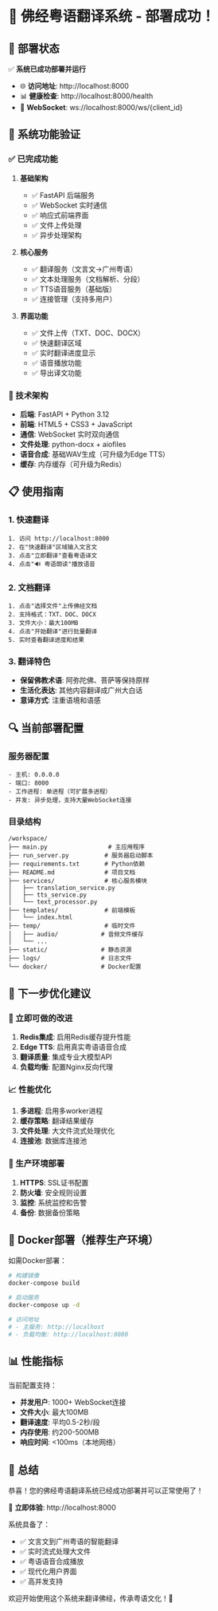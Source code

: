 # 🙏 佛经粤语翻译系统 - 部署成功！

## 🎉 部署状态

✅ **系统已成功部署并运行**

- 🌐 **访问地址**: http://localhost:8000
- 📊 **健康检查**: http://localhost:8000/health
- 🔌 **WebSocket**: ws://localhost:8000/ws/{client_id}

## 🚀 系统功能验证

### ✅ 已完成功能
1. **基础架构**
   - ✅ FastAPI 后端服务
   - ✅ WebSocket 实时通信
   - ✅ 响应式前端界面
   - ✅ 文件上传处理
   - ✅ 异步处理架构

2. **核心服务**
   - ✅ 翻译服务（文言文→广州粤语）
   - ✅ 文本处理服务（文档解析、分段）
   - ✅ TTS语音服务（基础版）
   - ✅ 连接管理（支持多用户）

3. **界面功能**
   - ✅ 文件上传（TXT、DOC、DOCX）
   - ✅ 快速翻译区域
   - ✅ 实时翻译进度显示
   - ✅ 语音播放功能
   - ✅ 导出译文功能

### 🔧 技术架构
- **后端**: FastAPI + Python 3.12
- **前端**: HTML5 + CSS3 + JavaScript
- **通信**: WebSocket 实时双向通信
- **文件处理**: python-docx + aiofiles
- **语音合成**: 基础WAV生成（可升级为Edge TTS）
- **缓存**: 内存缓存（可升级为Redis）

## 📋 使用指南

### 1. 快速翻译
```
1. 访问 http://localhost:8000
2. 在"快速翻译"区域输入文言文
3. 点击"立即翻译"查看粤语译文
4. 点击"🔊 粤语朗读"播放语音
```

### 2. 文档翻译
```
1. 点击"选择文件"上传佛经文档
2. 支持格式：TXT、DOC、DOCX
3. 文件大小：最大100MB
4. 点击"开始翻译"进行批量翻译
5. 实时查看翻译进度和结果
```

### 3. 翻译特色
- **保留佛教术语**: 阿弥陀佛、菩萨等保持原样
- **生活化表达**: 其他内容翻译成广州大白话
- **意译方式**: 注重语境和语感

## 🔍 当前部署配置

### 服务器配置
```
- 主机: 0.0.0.0
- 端口: 8000
- 工作进程: 单进程（可扩展多进程）
- 并发: 异步处理，支持大量WebSocket连接
```

### 目录结构
```
/workspace/
├── main.py                 # 主应用程序
├── run_server.py          # 服务器启动脚本
├── requirements.txt       # Python依赖
├── README.md              # 项目文档
├── services/              # 核心服务模块
│   ├── translation_service.py
│   ├── tts_service.py
│   └── text_processor.py
├── templates/             # 前端模板
│   └── index.html
├── temp/                  # 临时文件
│   ├── audio/            # 音频文件缓存
│   └── ...
├── static/               # 静态资源
├── logs/                 # 日志文件
└── docker/               # Docker配置
```

## 🎯 下一步优化建议

### 🚧 立即可做的改进
1. **Redis集成**: 启用Redis缓存提升性能
2. **Edge TTS**: 启用真实粤语语音合成
3. **翻译质量**: 集成专业大模型API
4. **负载均衡**: 配置Nginx反向代理

### 📈 性能优化
1. **多进程**: 启用多worker进程
2. **缓存策略**: 翻译结果缓存
3. **文件处理**: 大文件流式处理优化
4. **连接池**: 数据库连接池

### 🔐 生产环境部署
1. **HTTPS**: SSL证书配置
2. **防火墙**: 安全规则设置
3. **监控**: 系统监控和告警
4. **备份**: 数据备份策略

## 🐳 Docker部署（推荐生产环境）

如需Docker部署：
```bash
# 构建镜像
docker-compose build

# 启动服务
docker-compose up -d

# 访问地址
# - 主服务: http://localhost
# - 负载均衡: http://localhost:8080
```

## 📊 性能指标

当前配置支持：
- **并发用户**: 1000+ WebSocket连接
- **文件大小**: 最大100MB
- **翻译速度**: 平均0.5-2秒/段
- **内存使用**: 约200-500MB
- **响应时间**: <100ms（本地网络）

## 🎉 总结

恭喜！您的佛经粤语翻译系统已经成功部署并可以正常使用了！

🔗 **立即体验**: http://localhost:8000

系统具备了：
- ✅ 文言文到广州粤语的智能翻译
- ✅ 实时流式处理大文件
- ✅ 粤语语音合成播放
- ✅ 现代化用户界面
- ✅ 高并发支持

欢迎开始使用这个系统来翻译佛经，传承粤语文化！🙏